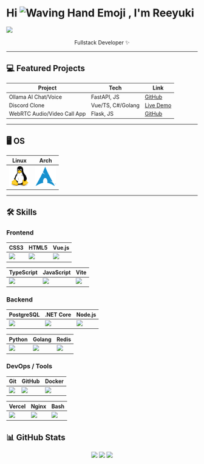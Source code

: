 
# Hi <img src="https://raw.githubusercontent.com/Tarikul-Islam-Anik/Animated-Fluent-Emojis/master/Emojis/Hand%20gestures/Waving%20Hand.png" alt="Waving Hand Emoji" width="30px"/> , I'm Reeyuki 

<div align="left">
  <img src="https://komarev.com/ghpvc/?username=Reeyuki&style=flat" />
</div>

<p align="center">
Fullstack Developer ✨
<br>
</p>

---

## 💻 Featured Projects

| Project                     | Tech              | Link                                                   |
| ---------------------------- | ----------------- | ------------------------------------------------------ |
| Ollama AI Chat/Voice         | FastAPI, JS       | [GitHub](https://github.com/Reeyuki/PromptLama)        |
| Discord Clone                | Vue/TS, C#/Golang | [Live Demo](https://liventcord.github.io)              |
| WebRTC Audio/Video Call App  | Flask, JS         | [GitHub](https://github.com/Reeyuki/WebRtcFlask)       |

---

## 🖥️ OS

| Linux                                                                                                  | Arch                                                                                                           |
| ------------------------------------------------------------------------------------------------------ | -------------------------------------------------------------------------------------------------------------- |
| <img src="https://github.com/devicons/devicon/blob/master/icons/linux/linux-original.svg" width="55"/> | <img src="https://github.com/devicons/devicon/blob/master/icons/archlinux/archlinux-original.svg" width="55"/> |

---



## 🛠️ Skills

### Frontend
<div align="left">

| CSS3 | HTML5 | Vue.js |
| ---- | ----- | ------ |
| <img src="https://profilinator.rishav.dev/skills-assets/css3-original-wordmark.svg" width="48"/> | <img src="https://profilinator.rishav.dev/skills-assets/html5-original-wordmark.svg" width="48"/> | <img src="https://skillicons.dev/icons?i=vue" width="48"/> |

| TypeScript | JavaScript | Vite |
| ---------- | ---------- | ---------- |
| <img src="https://techstack-generator.vercel.app/ts-icon.svg" width="48"/> | <img src="https://techstack-generator.vercel.app/js-icon.svg" width="48"/> |  <img src="https://vite.dev/logo.svg" width="48"/>  |

</div>

### Backend
<div align="left">

| PostgreSQL | .NET Core | Node.js |
| ---------- | --------- | ------- |
| <img src="https://skillicons.dev/icons?i=postgres" width="48"/> | <img src="https://skillicons.dev/icons?i=dotnet" width="48"/> | <img src="https://skillicons.dev/icons?i=nodejs" width="48"/> |

| Python | Golang | Redis |
| ------ | ------ | ----- |
| <img src="https://techstack-generator.vercel.app/python-icon.svg" width="48"/> | <img src="https://skillicons.dev/icons?i=go" width="48"/> | <img src="https://skillicons.dev/icons?i=redis" width="48"/> |

</div>

### DevOps / Tools
<div align="left">

| Git | GitHub | Docker |
| --- | ------ | ------ |
| <img src="https://skillicons.dev/icons?i=git" width="48"/> | <img src="https://techstack-generator.vercel.app/github-icon.svg" width="48"/> | <img src="https://cdn.jsdelivr.net/gh/devicons/devicon/icons/docker/docker-original.svg" width="48"/> |

| Vercel | Nginx | Bash |
| ------ | ----- | ---- |
| <img src="https://skillicons.dev/icons?i=vercel" width="48"/> | <img src="https://skillicons.dev/icons?i=nginx" width="48"/> | <img src="https://skillicons.dev/icons?i=bash" width="48"/> |


</div>






## 📊 GitHub Stats

<div align="center">
<img src="https://github-readme-streak-stats.herokuapp.com/?user=Reeyuki&theme=vision-friendly-dark&hide_border=false&border_radius=5&card_width=800&date_format=M%20j%5B%2C%20Y%5D"/>

<img height="180em" src="https://github-readme-stats.vercel.app/api?username=Reeyuki&show_icons=true&theme=vision-friendly-dark&include_all_commits=true&count_private=true"/> 
<img height="180em" src="https://github-readme-stats.vercel.app/api/top-langs/?username=Reeyuki&layout=compact&theme=vision-friendly-dark"/>
</div>

